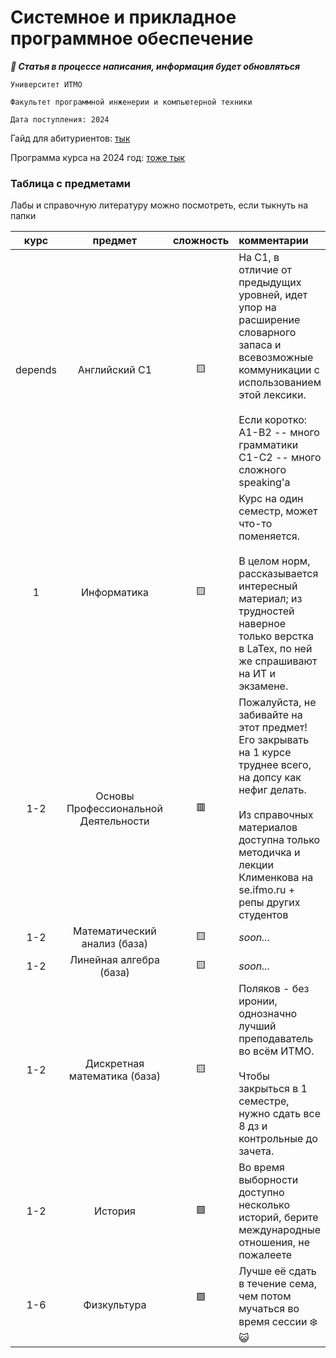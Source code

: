 # Системное и прикладное программное обеспечение

***🚧 Статья в процессе написания, информация будет обновляться***

`Университет ИТМО`

`Факультет программной инженерии и компьютерной техники`

`Дата поступления: 2024`

Гайд для абитуриентов: [тык](https://yank0vy3rdna.github.io/itmo-faq/)

Программа курса на 2024 год: [тоже тык](https://github.com/ssnagin/ITMO_SPPO/blob/main/0%20General%20Information/%D0%94%D0%BB%D1%8F_%D0%90%D0%B1%D0%B8%D1%82%D0%B0_09_03_04_%D0%A1%D0%B8%D1%81%D1%82%D0%B5%D0%BC%D0%BD%D0%BE%D0%B5_%D0%B8_%D0%BF%D1%80%D0%B8%D0%BA%D0%BB%D0%B0%D0%B4%D0%BD%D0%BE%D0%B5_%D0%BF%D1%80%D0%BE%D0%B3%D1%80%D0%B0%D0%BC%D0%BC%D0%BD%D0%BE%D0%B5_%D0%BE%D0%B1%D0%B5%D1%81%D0%BF%D0%B5%D1%87%D0%B5%D0%BD%D0%B8%D0%B5.pdf)

###  Таблица с предметами

Лабы и справочную литературу можно посмотреть, если тыкнуть на папки

|  курс   |               предмет                | сложность  | комментарии                                                                                                                                                                                                                           |
| :-----: | :----------------------------------: | :--------: | :------------------------------------------------------------------------------------------------------------------------------------------------------------------------------------------------------------------------------------ |
| depends |            Английский C1             |     🟨     | На С1, в отличие от предыдущих уровней, идет упор на расширение словарного запаса и всевозможные коммуникации с использованием этой лексики.<br><br>Если коротко: <br>A1-B2 -- много грамматики<br>C1-C2 -- много сложного speaking'а |
|    1    |             Информатика              |     🟨     | Курс на один семестр, может что-то поменяется. <br><br>В целом норм, рассказывается интересный материал; из трудностей наверное только верстка в LaTex, по ней же спрашивают на ИТ и экзамене.                                        |
|   1-2   | Основы Профессиональной Деятельности |     🟥     | Пожалуйста, не забивайте на этот предмет! Его закрывать на 1 курсе труднее всего, на допсу как нефиг делать. <br><br>Из справочных материалов доступна только методичка и лекции Клименкова на se.ifmo.ru + репы других студентов     |
|   1-2   |     Математический анализ (база)     |     🟨     | *soon...*                                                                                                                                                                                                                             |
|   1-2   |       Линейная алгебра (база)        |     🟨     | *soon...*                                                                                                                                                                                                                             |
|   1-2   |     Дискретная математика (база)     |   🟨<br>   | Поляков - без иронии, однозначно лучший преподаватель во всём ИТМО.<br><br>Чтобы закрыться в 1 семестре, нужно сдать все 8 дз и контрольные до зачета.                                                                                |
|   1-2   |               История                |     🟩     | Во время выборности доступно несколько историй, берите международные отношения, не пожалеете                                                                                                                                          |
|   1-6   |             Физкультура              | 🟩<br><br> | Лучше её сдать в течение сема, чем потом мучаться во время сессии ❄️😺                                                                                                                                                                |
